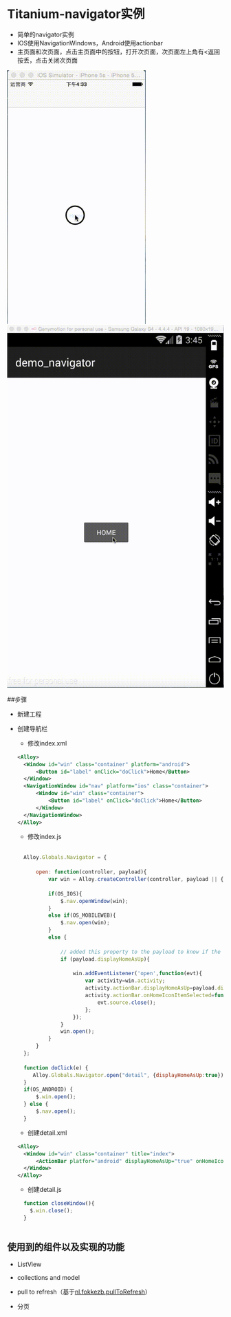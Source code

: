 
# Titanium-navigator实例
- 简单的navigator实例
- IOS使用NavigationWindows，Android使用actionbar
- 主页面和次页面，点击主页面中的按钮，打开次页面，次页面左上角有<返回按丢，点击关闭次页面

![navitator](https://github.com/jackgreentemp/practice/blob/master/navigator.gif)
![navitator](https://github.com/jackgreentemp/practice/blob/master/navigator_android.gif)

##步骤
+ 新建工程
+ 创建导航栏
  + 修改index.xml
  ``` xml
  <Alloy>
    <Window id="win" class="container" platform="android">
        <Button id="label" onClick="doClick">Home</Button>
    </Window>
    <NavigationWindow id="nav" platform="ios" class="container">
        <Window id="win" class="container">
            <Button id="label" onClick="doClick">Home</Button>
        </Window>
    </NavigationWindow>
  </Alloy>
  ```
  + 修改index.js
  ```javascript
 
    Alloy.Globals.Navigator = {
    
        open: function(controller, payload){
            var win = Alloy.createController(controller, payload || {}).getView();
            
            if(OS_IOS){
                $.nav.openWindow(win);
            }
            else if(OS_MOBILEWEB){
                $.nav.open(win);
            }
            else {
                
                // added this property to the payload to know if the window is a child
                if (payload.displayHomeAsUp){
                    
                    win.addEventListener('open',function(evt){
                        var activity=win.activity;
                        activity.actionBar.displayHomeAsUp=payload.displayHomeAsUp;
                        activity.actionBar.onHomeIconItemSelected=function(){
                            evt.source.close();
                        };
                    });
                }
                win.open();
            }
        }
    };
    
    function doClick(e) {
       Alloy.Globals.Navigator.open("detail", {displayHomeAsUp:true});
    }
    if(OS_ANDROID) {
        $.win.open();
    } else {
        $.nav.open();
    }

  ```
  + 创建detail.xml
  ``` xml
  <Alloy>
    <Window id="win" class="container" title="index">
        <ActionBar platfor="android" displayHomeAsUp="true" onHomeIconItemSelected="closeWindow" />
    </Window>
  </Alloy>
  ```
  + 创建detail.js
  ``` javascript
    function closeWindow(){
      $.win.close();
    }
  ```

  
  ```

## 使用到的组件以及实现的功能
- ListView
- collections and model
- pull to refresh（基于[nl.fokkezb.pullToRefresh][1]）
- 分页


  [1]: https://github.com/FokkeZB/nl.fokkezb.pullToRefresh